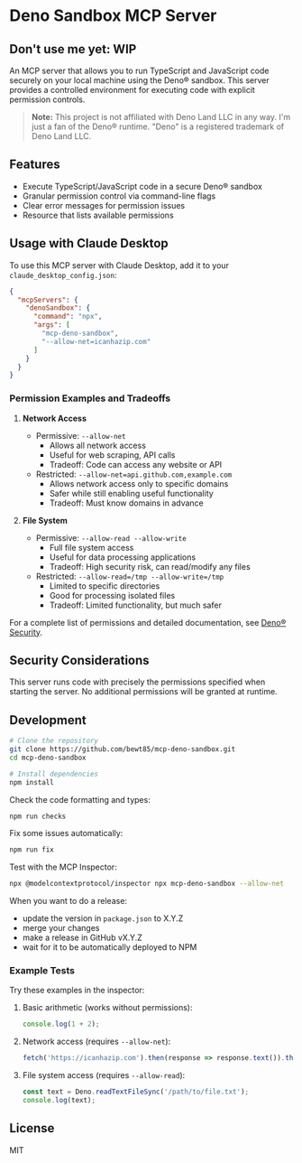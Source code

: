 # Deno Sandbox MCP Server

## Don't use me yet: WIP

An MCP server that allows you to run TypeScript and JavaScript code securely on your local machine using the Deno® sandbox. This server provides a controlled environment for executing code with explicit permission controls.

> **Note:** This project is not affiliated with Deno Land LLC in any way. I'm just a fan of the Deno® runtime. "Deno" is a registered trademark of Deno Land LLC.

## Features

- Execute TypeScript/JavaScript code in a secure Deno® sandbox
- Granular permission control via command-line flags
- Clear error messages for permission issues
- Resource that lists available permissions

## Usage with Claude Desktop

To use this MCP server with Claude Desktop, add it to your `claude_desktop_config.json`:

```json
{
  "mcpServers": {
    "denoSandbox": {
      "command": "npx",
      "args": [
        "mcp-deno-sandbox",
        "--allow-net=icanhazip.com"
      ]
    }
  }
}
```

### Permission Examples and Tradeoffs

1. **Network Access**
   - Permissive: `--allow-net`
     - Allows all network access
     - Useful for web scraping, API calls
     - Tradeoff: Code can access any website or API
   - Restricted: `--allow-net=api.github.com,example.com`
     - Allows network access only to specific domains
     - Safer while still enabling useful functionality
     - Tradeoff: Must know domains in advance

2. **File System**
   - Permissive: `--allow-read --allow-write`
     - Full file system access
     - Useful for data processing applications
     - Tradeoff: High security risk, can read/modify any files
   - Restricted: `--allow-read=/tmp --allow-write=/tmp`
     - Limited to specific directories
     - Good for processing isolated files
     - Tradeoff: Limited functionality, but much safer

For a complete list of permissions and detailed documentation, see [Deno® Security](https://docs.deno.com/runtime/fundamentals/security/).

## Security Considerations

This server runs code with precisely the permissions specified when starting the server. No additional permissions will be granted at runtime.

## Development

```bash
# Clone the repository
git clone https://github.com/bewt85/mcp-deno-sandbox.git
cd mcp-deno-sandbox

# Install dependencies
npm install
```

Check the code formatting and types:

```bash
npm run checks
```

Fix some issues automatically:

```bash
npm run fix
```

Test with the MCP Inspector:

```bash
npx @modelcontextprotocol/inspector npx mcp-deno-sandbox --allow-net
```

When you want to do a release:
* update the version in `package.json` to X.Y.Z
* merge your changes
* make a release in GitHub vX.Y.Z
* wait for it to be automatically deployed to NPM

### Example Tests

Try these examples in the inspector:

1. Basic arithmetic (works without permissions):
   ```typescript
   console.log(1 + 2);
   ```

2. Network access (requires `--allow-net`):
   ```typescript
   fetch('https://icanhazip.com').then(response => response.text()).then(ip => console.log(`Your IP is: ${ip.trim()}`));
   ```

3. File system access (requires `--allow-read`):
   ```typescript
   const text = Deno.readTextFileSync('/path/to/file.txt');
   console.log(text);
   ```

## License

MIT

